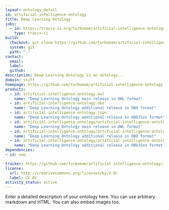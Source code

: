 ```yaml
---
layout: ontology_detail
id: artificial-intelligence-ontology
title: Deep Learning Ontology
jobs:
  - id: https://travis-ci.org/turbomam/artificial-intelligence-ontology
    type: travis-ci
build:
  checkout: git clone https://github.com/turbomam/artificial-intelligence-ontology.git
  system: git
  path: "."
contact:
  email: 
  label: 
  github: 
description: Deep Learning Ontology is an ontology...
domain: stuff
homepage: https://github.com/turbomam/artificial-intelligence-ontology
products:
  - id: artificial-intelligence-ontology.owl
    name: "Deep Learning Ontology main release in OWL format"
  - id: artificial-intelligence-ontology.obo
    name: "Deep Learning Ontology additional release in OBO format"
  - id: artificial-intelligence-ontology.json
    name: "Deep Learning Ontology additional release in OBOJSon format"
  - id: artificial-intelligence-ontology/artificial-intelligence-ontology-base.owl
    name: "Deep Learning Ontology main release in OWL format"
  - id: artificial-intelligence-ontology/artificial-intelligence-ontology-base.obo
    name: "Deep Learning Ontology additional release in OBO format"
  - id: artificial-intelligence-ontology/artificial-intelligence-ontology-base.json
    name: "Deep Learning Ontology additional release in OBOJSon format"
dependencies:
- id: swo

tracker: https://github.com/turbomam/artificial-intelligence-ontology/issues
license:
  url: http://creativecommons.org/licenses/by/3.0/
  label: CC-BY
activity_status: active
---
```


Enter a detailed description of your ontology here. You can use arbitrary markdown and HTML.
You can also embed images too.

